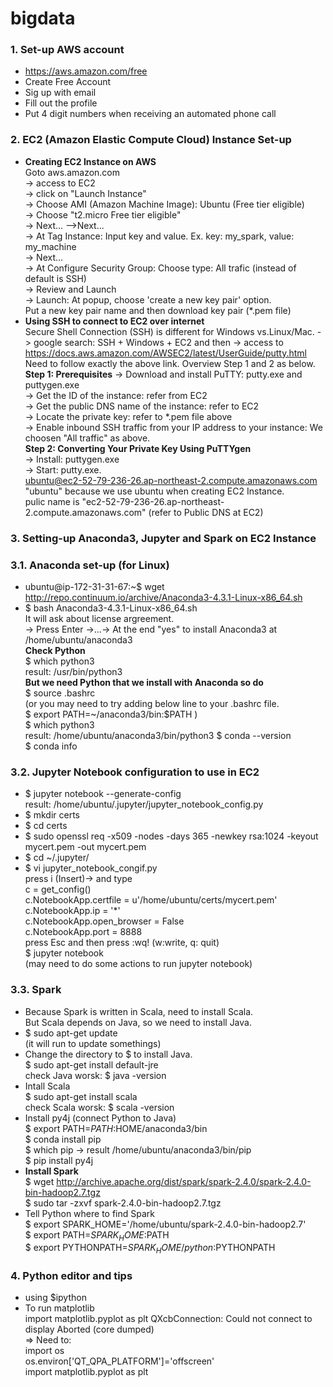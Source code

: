 # bigdata
### 1. Set-up AWS account
- https://aws.amazon.com/free
- Create Free Account
- Sig up with email
- Fill out the profile
- Put 4 digit numbers when receiving an automated phone call

### 2. EC2 (Amazon Elastic Compute Cloud) Instance Set-up  
- **Creating EC2 Instance on AWS**  
    Goto aws.amazon.com   
  -> access to EC2  
  -> click on "Launch Instance"    
  -> Choose AMI (Amazon Machine Image): Ubuntu (Free tier eligible)   
  -> Choose "t2.micro Free tier eligible"  
  -> Next... -->Next...  
  -> At Tag Instance: Input key and value. Ex. key: my_spark, value: my_machine   
  -> Next...   
  -> At Configure Security Group: Choose type: All trafic (instead of default is SSH)   
  -> Review and Launch   
  -> Launch: At popup, choose 'create a new key pair' option.   
    Put a new key pair name and then download key pair (*.pem file)    
- **Using SSH to connect to EC2 over internet**  
  Secure Shell Connection (SSH) is different for Windows vs.Linux/Mac. 
  -> google search: SSH + Windows + EC2 and then 
  -> access to https://docs.aws.amazon.com/AWSEC2/latest/UserGuide/putty.html   
    Need to follow exactly the above link. Overview Step 1 and 2 as below.   
    **Step 1: Prerequisites**
  -> Download and install PuTTY:  putty.exe and  puttygen.exe  
  -> Get the ID of the instance: refer from EC2   
  -> Get the public DNS name of the instance: refer to EC2   
  -> Locate the private key: refer to *.pem file above   
  -> Enable inbound SSH traffic from your IP address to your instance: We choosen "All traffic" as above.   
  **Step 2: Converting Your Private Key Using PuTTYgen**   
  -> Install: puttygen.exe    
  -> Start: putty.exe.    
     ubuntu@ec2-52-79-236-26.ap-northeast-2.compute.amazonaws.com   
     "ubuntu" because we use ubuntu when creating EC2 Instance.   
     pulic name is "ec2-52-79-236-26.ap-northeast-2.compute.amazonaws.com" (refer to Public DNS at EC2)    
### 3. Setting-up Anaconda3, Jupyter and Spark on EC2 Instance
### 3.1. Anaconda set-up (for Linux)
- ubuntu@ip-172-31-31-67:~$ wget http://repo.continuum.io/archive/Anaconda3-4.3.1-Linux-x86_64.sh  
- $ bash Anaconda3-4.3.1-Linux-x86_64.sh   
	It will ask about license argreement.  
	-> Press Enter ->...-> At the end "yes" to install Anaconda3 at /home/ubuntu/anaconda3  
	**Check Python**   
	$ which python3  
	result: /usr/bin/python3  
	**But we need Python that we install with Anaconda so do**  
	$ source .bashrc  
	(or you may need to try adding below line to your .bashrc file.  
	$ export PATH=~/anaconda3/bin:$PATH )  
	$ which python3  
	result: /home/ubuntu/anaconda3/bin/python3
	$ conda --version  
	$ conda info  
### 3.2. Jupyter Notebook configuration to use in EC2
- $ jupyter notebook --generate-config    
  result: /home/ubuntu/.jupyter/jupyter_notebook_config.py
- $ mkdir certs  
- $ cd certs  
- $ sudo openssl req -x509 -nodes -days 365 -newkey rsa:1024 -keyout mycert.pem -out mycert.pem  
- $ cd ~/.jupyter/  
- $ vi jupyter_notebook_congif.py  
  press i  (Insert)-> and type  
  c = get_config()  
  c.NotebookApp.certfile = u'/home/ubuntu/certs/mycert.pem'  
  c.NotebookApp.ip = '*'  
  c.NotebookApp.open_browser = False  
  c.NotebookApp.port = 8888  
  press Esc and then press :wq!  (w:write, q: quit)  
  $ jupyter notebook    
  (may need to do some actions to run jupyter notebook)      
### 3.3. Spark    
- Because Spark is written in Scala, need to install Scala.   
  But Scala depends on Java, so we need to install Java.  
- $ sudo apt-get update  
  (it will run to update somethings)    
- Change the directory to $ to install Java.  
  $ sudo apt-get install default-jre    
  check Java worsk: $ java -version  
- Intall Scala    
  $ sudo apt-get install scala  
  check Scala worsk: $ scala -version   
- Install py4j (connect Python to Java)    
  $ export PATH=$PATH:$HOME/anaconda3/bin    
  $ conda install pip    
  $ which pip  -> result /home/ubuntu/anaconda3/bin/pip  
  $ pip install py4j    
- **Install Spark**    
  $ wget http://archive.apache.org/dist/spark/spark-2.4.0/spark-2.4.0-bin-hadoop2.7.tgz  
  $ sudo tar -zxvf spark-2.4.0-bin-hadoop2.7.tgz  
- Tell Python where to find Spark  
  $ export SPARK_HOME='/home/ubuntu/spark-2.4.0-bin-hadoop2.7'  
  $ export PATH=$SPARK_HOME:$PATH  
  $ export PYTHONPATH=$SPARK_HOME/python:$PYTHONPATH  
  
### 4. Python editor and tips  
- using $ipython
- To run matplotlib  
  import matplotlib.pyplot as plt
  QXcbConnection: Could not connect to display
  Aborted (core dumped)  
  => Need to:    
  import os  
  os.environ['QT_QPA_PLATFORM']='offscreen'  
  import matplotlib.pyplot as plt
  
  
  

  
  
  

